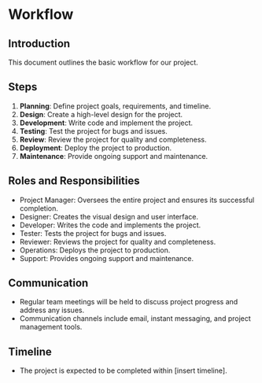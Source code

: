 # Workflow

## Introduction
This document outlines the basic workflow for our project.

## Steps

1. **Planning**: Define project goals, requirements, and timeline.
2. **Design**: Create a high-level design for the project.
3. **Development**: Write code and implement the project.
4. **Testing**: Test the project for bugs and issues.
5. **Review**: Review the project for quality and completeness.
6. **Deployment**: Deploy the project to production.
7. **Maintenance**: Provide ongoing support and maintenance.

## Roles and Responsibilities

- Project Manager: Oversees the entire project and ensures its successful completion.
- Designer: Creates the visual design and user interface.
- Developer: Writes the code and implements the project.
- Tester: Tests the project for bugs and issues.
- Reviewer: Reviews the project for quality and completeness.
- Operations: Deploys the project to production.
- Support: Provides ongoing support and maintenance.

## Communication

- Regular team meetings will be held to discuss project progress and address any issues.
- Communication channels include email, instant messaging, and project management tools.

## Timeline

- The project is expected to be completed within [insert timeline].
